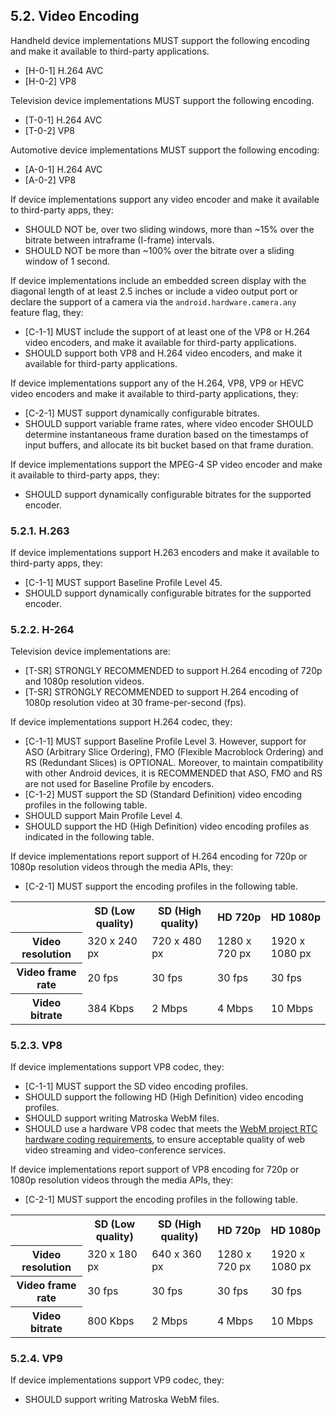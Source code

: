 ## 5.2\. Video Encoding

Handheld device implementations MUST support the following encoding and make it
available to third-party applications.

*    [H-0-1] H.264 AVC
*    [H-0-2] VP8

Television device implementations MUST support the following encoding.

*    [T-0-1] H.264 AVC
*    [T-0-2] VP8

Automotive device implementations MUST support the following encoding:

*    [A-0-1] H.264 AVC
*    [A-0-2] VP8


If device implementations support any video encoder and make it available
to third-party apps, they:

*   SHOULD NOT be, over two sliding windows, more than ~15% over the bitrate
between intraframe (I-frame) intervals.
*   SHOULD NOT be more than ~100% over the bitrate over a sliding window
of 1 second.

If device implementations include an embedded screen display with the
diagonal length of at least 2.5 inches or include a video output port or
declare the support of a camera via the `android.hardware.camera.any`
feature flag, they:

*   [C-1-1] MUST include the support of at least one of the VP8 or H.264 video
encoders, and make it available for third-party applications.
*   SHOULD support both VP8 and H.264 video encoders, and make it available
for third-party applications.

If device implementations support any of the H.264, VP8, VP9 or HEVC video
encoders and make it available to third-party applications, they:

*   [C-2-1] MUST support dynamically configurable bitrates.
*   SHOULD support variable frame rates, where video encoder SHOULD determine
instantaneous frame duration based on the timestamps of input buffers, and
allocate its bit bucket based on that frame duration.

If device implementations support the MPEG-4 SP video encoder and make it
available to third-party apps, they:

*   SHOULD support dynamically configurable bitrates for the supported encoder.


### 5.2.1\. H.263

If device implementations support H.263 encoders and make it available
to third-party apps, they:

*   [C-1-1] MUST support Baseline Profile Level 45.
*   SHOULD support dynamically configurable bitrates for the supported encoder.


### 5.2.2\. H-264

Television device implementations are:

*   [T-SR] STRONGLY RECOMMENDED to support H.264 encoding of 720p and 1080p
resolution videos.
*   [T-SR] STRONGLY RECOMMENDED to support H.264 encoding of 1080p resolution
video at 30 frame-per-second (fps).


If device implementations support H.264 codec, they:

*   [C-1-1] MUST support Baseline Profile Level 3.
    However, support for ASO (Arbitrary Slice Ordering), FMO (Flexible Macroblock
    Ordering) and RS (Redundant Slices) is OPTIONAL. Moreover, to maintain
    compatibility with other Android devices, it is RECOMMENDED that ASO, FMO
    and RS are not used for Baseline Profile by encoders.
*   [C-1-2] MUST support the SD (Standard Definition) video encoding profiles
in the following table.
*   SHOULD support Main Profile Level 4.
*   SHOULD support the  HD (High Definition) video encoding profiles as
indicated in the following table.

If device implementations report support of H.264 encoding for 720p or 1080p
resolution videos through the media APIs, they:

*   [C-2-1] MUST support the encoding profiles in the following table.


<table>
 <tr>
    <th></th>
    <th>SD (Low quality)</th>
    <th>SD (High quality)</th>
    <th>HD 720p</th>
    <th>HD 1080p</th>
 </tr>
 <tr>
    <th>Video resolution</th>
    <td>320 x 240 px</td>
    <td>720 x 480 px</td>
    <td>1280 x 720 px</td>
    <td>1920 x 1080 px</td>
 </tr>
 <tr>
    <th>Video frame rate</th>
    <td>20 fps</td>
    <td>30 fps</td>
    <td>30 fps</td>
    <td>30 fps</td>
 </tr>
 <tr>
    <th>Video bitrate</th>
    <td>384 Kbps</td>
    <td>2 Mbps</td>
    <td>4 Mbps</td>
    <td>10 Mbps</td>
 </tr>
</table>


### 5.2.3\. VP8

If device implementations support VP8 codec, they:

*   [C-1-1] MUST support the SD video encoding profiles.
*   SHOULD support the following HD (High Definition) video encoding profiles.
*   SHOULD support writing Matroska WebM files.
*   SHOULD use a hardware VP8 codec that meets the
[WebM project RTC hardware coding requirements](
http://www.webmproject.org/hardware/rtc-coding-requirements), to ensure
acceptable quality of web video streaming and video-conference services.

If device implementations report support of VP8 encoding for 720p or 1080p
resolution videos through the media APIs, they:

*   [C-2-1] MUST support the encoding profiles in the following table.

<table>
 <tr>
    <th></th>
    <th>SD (Low quality)</th>
    <th>SD (High quality)</th>
    <th>HD 720p</th>
    <th>HD 1080p</th>
 </tr>
 <tr>
    <th>Video resolution</th>
    <td>320 x 180 px</td>
    <td>640 x 360 px</td>
    <td>1280 x 720 px</td>
    <td>1920 x 1080 px</td>
 </tr>
 <tr>
    <th>Video frame rate</th>
    <td>30 fps</td>
    <td>30 fps</td>
    <td>30 fps</td>
    <td>30 fps</td>
 </tr>
 <tr>
    <th>Video bitrate</th>
    <td>800 Kbps </td>
    <td>2 Mbps</td>
    <td>4 Mbps</td>
    <td>10 Mbps</td>
 </tr>
</table>


### 5.2.4\. VP9

If device implementations support VP9 codec, they:

*   SHOULD support writing Matroska WebM files.

